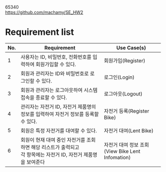 65340<br>
https://github.com/machamy/SE_HW2

# Requirement list
No.|Requirement|Use Case(s)|
|--|------|---|
|1|사용자는 ID, 비밀번호, 전화번호를 입력하여 회원가입할 수 있다.|회원가입(Register)|
|2|회원과 관리자는 ID와 비밀번호로 로그인할 수 있다.|로그인(Login)|
|3|회원과 관리자는 로그아웃하여 시스템 접속을 종료할 수 있다.|로그아웃(Logout)|
|4|관리자는 자전거 ID, 자전거 제품명의 정보를 입력하여 자전거 정보를 등록할 수 있다. |자전거 등록(Register Bike)|
|5| 회원은 특정 자전거를 대여할 수 있다. |자전거 대여(Lent Bike)|
|6|회원이 현재 대여 중인 자전거를 조회하면 해당 리스트가 출력되고<br> 각 항목에는 자전거 ID, 자전거 제품명을 보여준다 |자전거 대여 정보 조회(View Bike Lent Infomation)|
